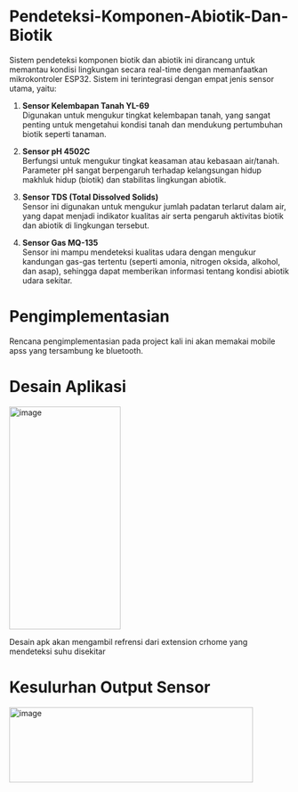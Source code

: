 
# Pendeteksi-Komponen-Abiotik-Dan-Biotik

Sistem pendeteksi komponen biotik dan abiotik ini dirancang untuk memantau kondisi lingkungan secara real-time dengan memanfaatkan mikrokontroler ESP32. Sistem ini terintegrasi dengan empat jenis sensor utama, yaitu:

1. **Sensor Kelembapan Tanah YL-69**  
   Digunakan untuk mengukur tingkat kelembapan tanah, yang sangat penting untuk mengetahui kondisi tanah dan mendukung pertumbuhan biotik seperti tanaman.

2. **Sensor pH 4502C**  
   Berfungsi untuk mengukur tingkat keasaman atau kebasaan air/tanah. Parameter pH sangat berpengaruh terhadap kelangsungan hidup makhluk hidup (biotik) dan stabilitas lingkungan abiotik.

3. **Sensor TDS (Total Dissolved Solids)**  
   Sensor ini digunakan untuk mengukur jumlah padatan terlarut dalam air, yang dapat menjadi indikator kualitas air serta pengaruh aktivitas biotik dan abiotik di lingkungan tersebut.

4. **Sensor Gas MQ-135**  
   Sensor ini mampu mendeteksi kualitas udara dengan mengukur kandungan gas-gas tertentu (seperti amonia, nitrogen oksida, alkohol, dan asap), sehingga dapat memberikan informasi tentang kondisi abiotik udara sekitar.

# Pengimplementasian

Rencana pengimplementasian pada project kali ini akan memakai mobile apss yang tersambung ke bluetooth.

# Desain Aplikasi
<img width="200" height="400" alt="image" src="https://github.com/user-attachments/assets/7ad1e8b3-f07d-4c93-aac3-3d134c4bf431" />



Desain apk akan mengambil refrensi dari extension crhome yang mendeteksi suhu disekitar

# Kesulurhan Output Sensor
<img width="438" height="135" alt="image" src="https://github.com/user-attachments/assets/0bce8e1f-19f4-458a-9119-9896f21ed971" />


